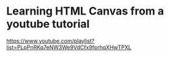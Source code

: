 # Learning HTML Canvas from a youtube tutorial
https://www.youtube.com/playlist?list=PLpPnRKq7eNW3We9VdCfx9fprhqXHwTPXL
